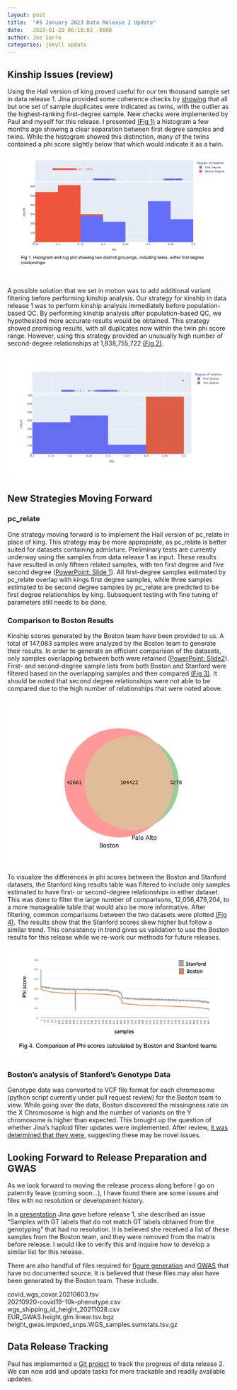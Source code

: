 ```yaml
---
layout: post
title:  "#3 January 2023 Data Release 2 Update"
date:   2023-01-20 06:10:02 -0800
author: Joe Sarro
categories: jekyll update
---
```


## Kinship Issues (review)

Using the Hail version of king proved useful for our ten thousand sample set in data release 1. Jina provided some coherence checks by [showing](https://docs.google.com/presentation/d/11X0ySTsABSgYfcNUc43zN3vIDFIvBPwh7yLFIIJWUps/edit?pli=1#slide=id.g10fc22f8ba8_0_0) that all but one set of sample duplicates were indicated as twins, with the outlier as the highest-ranking first-degree sample. New checks were implemented by Paul and myself for this release. I presented [(Fig 1)](https://docs.google.com/presentation/d/1zgPUBy573McIu7BgLnogfq0duimKlmNG9uxy82kAk-8/edit#slide=id.g1b8c720df8c_0_10) a histogram a few months ago showing a clear separation between first degree samples and twins. While the histogram showed this distinction, many of the twins contained a phi score slightly below that which would indicate it as a twin. 

![Fig 1. Histogram showing distinct groups within first degree relationships](/assets/2023-01-20/fig1-twins-labelled-first-degree.png)

A possible solution that we set in motion was to add additional variant filtering before performing kinship analysis.  Our strategy for kinship in data release 1 was to perform kinship analysis immediately before population-based QC. By performing kinship analysis after population-based QC, we hypothesized more accurate results would be obtained. This strategy showed promising results, with all duplicates now within the twin phi score range.  However, using this strategy provided an unusually high number of second-degree relationships at 1,838,755,722 [(Fig 2)](https://docs.google.com/presentation/d/1HYg9H8I8scEK50UgxU06-hQ-XyC9sc8Hdywlw7HiPWM/edit#slide=id.p).

![Fig 2. Histogram showing twins and 1st degree relationships post QC](/assets/2023-01-20/fig2-twins-labelled-after-qc.png)

## New Strategies Moving Forward

### pc_relate

One strategy moving forward is to implement the Hail version of pc_relate in place of king. This strategy may be more appropriate, as pc_relate is better suited for datasets containing admixture. Preliminary tests are currently underway using the samples from data release 1 as input. These results have resulted in only fifteen related samples, with ten first degree and five second degree ([PowerPoint: Slide 1](https://docs.google.com/presentation/d/1HYg9H8I8scEK50UgxU06-hQ-XyC9sc8Hdywlw7HiPWM/edit#slide=id.p)). All first-degree samples estimated by pc_relate overlap with kings first degree samples, while three samples estimated to be second degree samples by pc_relate are predicted to be first degree relationships by king. Subsequent testing with fine tuning of parameters still needs to be done. 

### Comparison to Boston Results

Kinship scores generated by the Boston team have been provided to us. A total of 147,083 samples were analyzed by the Boston team to generate their results. In order to generate an efficient comparison of the datasets, only samples overlapping between both were retained ([PowerPoint: Slide2](https://docs.google.com/presentation/d/1HYg9H8I8scEK50UgxU06-hQ-XyC9sc8Hdywlw7HiPWM/edit#slide=id.g1e6230bce2f_0_9)). First- and second-degree sample lists from both Boston and Stanford were filtered based on the overlapping samples and then compared [(Fig 3)](https://docs.google.com/presentation/d/1HYg9H8I8scEK50UgxU06-hQ-XyC9sc8Hdywlw7HiPWM/edit#slide=id.g1e6230bce2f_0_31). It should be noted that second degree relationships were not able to be compared due to the high number of relationships that were noted above.

![Figure 3. Overlapping kinship samples between Boston and Palo Alto teams](/assets/2023-01-20/fig3-boston-palo-alto-sample-overlap.png)

To visualize the differences in phi scores between the Boston and Stanford datasets, the Stanford king results table was filtered to include only samples estimated to have first- or second-degree relationships in either dataset. This was done to filter the large number of comparisons, 12,056,479,204, to a more manageable table that would also be more informative. After filtering, common comparisons between the two datasets were plotted [(Fig 4)](https://docs.google.com/presentation/d/1HYg9H8I8scEK50UgxU06-hQ-XyC9sc8Hdywlw7HiPWM/edit#slide=id.g1e6230bce2f_0_2). The results show that the Stanford scores skew higher but follow a similar trend. This consistency in trend gives us validation to use the Boston results for this release while we re-work our methods for future releases.

![Figure 4. Comparison of Phi scores calculated by Boston and Palo Alto](/assets/2023-01-20/fig4-comparison-of-boston-paloalto-phi-scores.png)

### Boston’s analysis of Stanford’s Genotype Data

Genotype data was converted to VCF file format for each chromosome (python script currently under pull request review) for the Boston team to view. While going over the data, Boston discovered the missingness rate on the X Chromosome is high and the number of variants on the Y chromosome is higher than expected. This brought up the question of whether Jina’s haploid filter updates were implemented. After review, [it was determined that they were](https://github.com/va-big-data-genomics/mvp-wgs-snp-indel-release/blob/main/SNPs-Indels/step4_population_based_QC/VA_MVP_10K_WGS_QC_Process_20220211.ipynb), suggesting these may be novel issues.


## Looking Forward to Release Preparation and GWAS

As we look forward to moving the release process along before I go on paternity leave (coming soon...), I have found there are some issues and files with no resolution or development history. 

In a [presentation](https://docs.google.com/presentation/d/11X0ySTsABSgYfcNUc43zN3vIDFIvBPwh7yLFIIJWUps/edit?pli=1#slide=id.g111057008ef_0_9) Jina gave before release 1, she described an issue “Samples with GT labels that do not match GT labels obtained from the genotyping” that had no resolution. It is believed she received a list of these samples from the Boston team, and they were removed from the matrix before release. I would like to verify this and inquire how to develop a similar list for this release. 

There are also handful of files required for [figure generation](https://github.com/va-big-data-genomics/mvp-wgs-snp-indel-release/blob/main/SNPs-Indels/data_release_2022/dataset_analysis_notebook/Sample-based_statistical_analysis_for_WGS_dataset_20220218.ipynb) and [GWAS](https://github.com/jsarro13/mvp-wgs-snp-indel-release/blob/main/SNPs-Indels/data_release_2022/dataset_analysis_notebook/GWAS-C19-10k-Height-DataRelease1-20220322.ipynb) that have no documented source. It is believed that these files may also have been generated by the Boston team. These include. 

covid_wgs_covar.20210603.tsv<br>
20210920-covid19-10k-phenotype.csv<br>
wgs_shipping_id_height_20211028.csv<br>
EUR_GWAS.height.glm.linear.tsv.bgz<br>
height_gwas.imputed_snps.WGS_samples.sumstats.tsv.gz

## Data Release Tracking 

Paul has implemented a [Git project](https://github.com/orgs/va-big-data-genomics/projects/4/views/1) to track the progress of data release 2. We can now add and update tasks for more trackable and readily available updates. 

